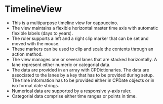 # TimelineView
* This is a multipurpose timeline view for cappuccino.
* The view maintains a flexible horizontal master time axis with automatic flexible labels (days to years).
* The ruler supports a left and a right clip marker that can be set and moved with the mouse.
* These markers can be used to clip and scale the contents through an action method.
* The view manages one or several lanes that are stacked horizontally. A lane represent either numeric or categorial data.
* The data are provided in an array with CPDictionaries. The data are associated to the lanes by a key that has to be provided during setup. The time information has to be provided either  in CPDate objects or in  iso format date strings.
* Numerical data are supported by a responsive y-axis ruler.
* Categorial data comprise either time ranges or points in time.
